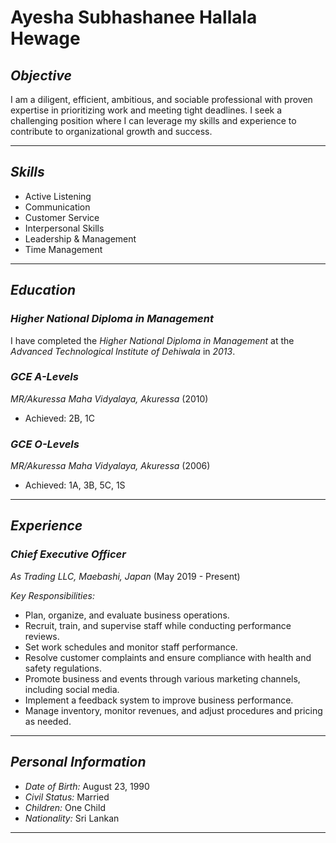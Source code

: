 # Ayesha Subhashanee Hallala Hewage

## *Objective*
I am a diligent, efficient, ambitious, and sociable professional with proven expertise in prioritizing work and meeting tight deadlines. I seek a challenging position where I can leverage my skills and experience to contribute to organizational growth and success.

---

## *Skills*
- Active Listening
- Communication
- Customer Service
- Interpersonal Skills
- Leadership & Management
- Time Management

---

## *Education*
### *Higher National Diploma in Management*
I have completed the *Higher National Diploma in Management* at the *Advanced Technological Institute of Dehiwala* in *2013*.

### *GCE A-Levels*
*MR/Akuressa Maha Vidyalaya, Akuressa* (2010)
- Achieved: 2B, 1C

### *GCE O-Levels*
*MR/Akuressa Maha Vidyalaya, Akuressa* (2006)
- Achieved: 1A, 3B, 5C, 1S

---

## *Experience*
### *Chief Executive Officer*
*As Trading LLC, Maebashi, Japan* (May 2019 - Present)

*Key Responsibilities:*
- Plan, organize, and evaluate business operations.
- Recruit, train, and supervise staff while conducting performance reviews.
- Set work schedules and monitor staff performance.
- Resolve customer complaints and ensure compliance with health and safety regulations.
- Promote business and events through various marketing channels, including social media.
- Implement a feedback system to improve business performance.
- Manage inventory, monitor revenues, and adjust procedures and pricing as needed.

---

## *Personal Information*
- *Date of Birth:* August 23, 1990
- *Civil Status:* Married
- *Children:* One Child
- *Nationality:* Sri Lankan

---
